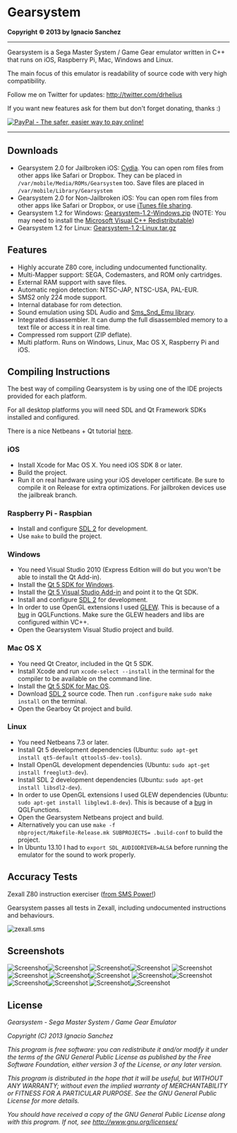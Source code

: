 Gearsystem
=======
<b>Copyright &copy; 2013 by Ignacio Sanchez</b>

----------

Gearsystem is a Sega Master System / Game Gear emulator written in C++ that runs on iOS, Raspberry Pi, Mac, Windows and Linux.

The main focus of this emulator is readability of source code with very high compatibility.

Follow me on Twitter for updates: http://twitter.com/drhelius

If you want new features ask for them but don't forget donating, thanks :)

[![PayPal - The safer, easier way to pay online!](https://www.paypalobjects.com/en_US/i/btn/btn_donate_LG.gif)](https://www.paypal.com/cgi-bin/webscr?cmd=_s-xclick&hosted_button_id=28YUTJVAH7JH8 "PayPal - The safer, easier way to pay online!")

----------

Downloads
--------
- Gearsystem 2.0 for Jailbroken iOS: [Cydia](http://modmyi.com/info/gearsystem.d.php). You can open rom files from other apps like Safari or Dropbox. They can be placed in <code>/var/mobile/Media/ROMs/Gearsystem</code> too. Save files are placed in <code>/var/mobile/Library/Gearsystem</code>
- Gearsystem 2.0 for Non-Jailbroken iOS: You can open rom files from other apps like Safari or Dropbox, or use [iTunes file sharing](http://support.apple.com/kb/ht4094). 
- Gearsystem 1.2 for Windows: [Gearsystem-1.2-Windows.zip](http://www.geardome.com/files/gearsystem/Gearsystem-1.2-Windows.zip) (NOTE: You may need to install the [Microsoft Visual C++ Redistributable](http://www.microsoft.com/en-us/download/details.aspx?id=40784))
- Gearsystem 1.2 for Linux: [Gearsystem-1.2-Linux.tar.gz](http://www.geardome.com/files/gearsystem/Gearsystem-1.0-Linux.tar.gz)

Features
--------
- Highly accurate Z80 core, including undocumented functionality.
- Multi-Mapper support: SEGA, Codemasters, and ROM only cartridges.
- External RAM support with save files.
- Automatic region detection: NTSC-JAP, NTSC-USA, PAL-EUR.
- SMS2 only 224 mode support.
- Internal database for rom detection.
- Sound emulation using SDL Audio and [Sms_Snd_Emu library](http://slack.net/%7Eant/libs/audio.html#Sms_Snd_Emu).
- Integrated disassembler. It can dump the full disassembled memory to a text file or access it in real time.
- Compressed rom support (ZIP deflate).
- Multi platform. Runs on Windows, Linux, Mac OS X, Raspberry Pi and iOS.

Compiling Instructions
----------------------

The best way of compiling Gearsystem is by using one of the IDE projects provided for each platform.

For all desktop platforms you will need SDL and Qt Framework SDKs installed and configured. 

There is a nice Netbeans + Qt tutorial [here](http://netbeans.org/kb/docs/cnd/qt-applications.html).

### iOS
- Install Xcode for Mac OS X. You need iOS SDK 8 or later. 
- Build the project. 
- Run it on real hardware using your iOS developer certificate. Be sure to compile it on Release for extra optimizations. For jailbroken devices use the jailbreak branch.

### Raspberry Pi - Raspbian
- Install and configure [SDL 2](http://www.libsdl.org/download-2.0.php) for development.
- Use <code>make</code> to build the project.
 
### Windows
- You need Visual Studio 2010 (Express Edition will do but you won't be able to install the Qt Add-in).
- Install the [Qt 5 SDK for Windows](http://qt-project.org/downloads).
- Install the [Qt 5 Visual Studio Add-in](http://qt-project.org/downloads) and point it to the Qt SDK.
- Install and configure [SDL 2](http://www.libsdl.org/download-2.0.php) for development.
- In order to use OpenGL extensions I used [GLEW](http://glew.sourceforge.net/). This is because of a [bug](http://stackoverflow.com/questions/11845230/glgenbuffers-crashes-in-release-build) in QGLFunctions. Make sure the GLEW headers and libs are configured within VC++.
- Open the Gearsystem Visual Studio project and build.

### Mac OS X
- You need Qt Creator, included in the Qt 5 SDK.
- Install Xcode and run <code>xcode-select --install</code> in the terminal for the compiler to be available on the command line.
- Install the [Qt 5 SDK for Mac OS](http://qt-project.org/downloads).
- Download [SDL 2](http://www.libsdl.org/download-2.0.php) source code. Then run <code>.configure</code> <code>make</code> <code>sudo make install</code> on the terminal.
- Open the Gearboy Qt project and build.

### Linux
- You need Netbeans 7.3 or later.
- Install Qt 5 development dependencies (Ubuntu: <code>sudo apt-get install qt5-default qttools5-dev-tools</code>).
- Install OpenGL development dependencies (Ubuntu: <code>sudo apt-get install freeglut3-dev</code>).
- Install SDL 2 development dependencies (Ubuntu: <code>sudo apt-get install libsdl2-dev</code>).
- In order to use OpenGL extensions I used GLEW dependencies (Ubuntu: <code>sudo apt-get install libglew1.8-dev</code>). This is because of a [bug](http://stackoverflow.com/questions/11845230/glgenbuffers-crashes-in-release-build) in QGLFunctions.
- Open the Gearsystem Netbeans project and build.
- Alternatively you can use <code>make -f nbproject/Makefile-Release.mk SUBPROJECTS= .build-conf</code> to build the project.
- In Ubuntu 13.10 I had to <code>export SDL_AUDIODRIVER=ALSA</code> before running the emulator for the sound to work properly.

Accuracy Tests
--------------

Zexall Z80 instruction exerciser ([from SMS Power!](http://www.smspower.org/Homebrew/ZEXALL-SMS))

Gearsystem passes all tests in Zexall, including undocumented instructions and behaviours. 

![zexall.sms](http://www.geardome.com/files/gearsystem/zexall.png)

Screenshots
-----------

![Screenshot](http://www.geardome.com/files/gearsystem/01.png)![Screenshot](http://www.geardome.com/files/gearsystem/02.png)
![Screenshot](http://www.geardome.com/files/gearsystem/03.png)![Screenshot](http://www.geardome.com/files/gearsystem/04.png)
![Screenshot](http://www.geardome.com/files/gearsystem/05.png)![Screenshot](http://www.geardome.com/files/gearsystem/06.png)
![Screenshot](http://www.geardome.com/files/gearsystem/07.png)![Screenshot](http://www.geardome.com/files/gearsystem/08.png)
![Screenshot](http://www.geardome.com/files/gearsystem/09.png)![Screenshot](http://www.geardome.com/files/gearsystem/10.png)
![Screenshot](http://www.geardome.com/files/gearsystem/11.png)![Screenshot](http://www.geardome.com/files/gearsystem/12.png)
![Screenshot](http://www.geardome.com/files/gearsystem/13.png)![Screenshot](http://www.geardome.com/files/gearsystem/14.png)

License
-------

<i>Gearsystem - Sega Master System / Game Gear Emulator</i>

<i>Copyright (C) 2013  Ignacio Sanchez</i>

<i>This program is free software: you can redistribute it and/or modify</i>
<i>it under the terms of the GNU General Public License as published by</i>
<i>the Free Software Foundation, either version 3 of the License, or</i>
<i>any later version.</i>

<i>This program is distributed in the hope that it will be useful,</i>
<i>but WITHOUT ANY WARRANTY; without even the implied warranty of</i>
<i>MERCHANTABILITY or FITNESS FOR A PARTICULAR PURPOSE. See the</i>
<i>GNU General Public License for more details.</i>

<i>You should have received a copy of the GNU General Public License</i>
<i>along with this program.  If not, see http://www.gnu.org/licenses/</i>
